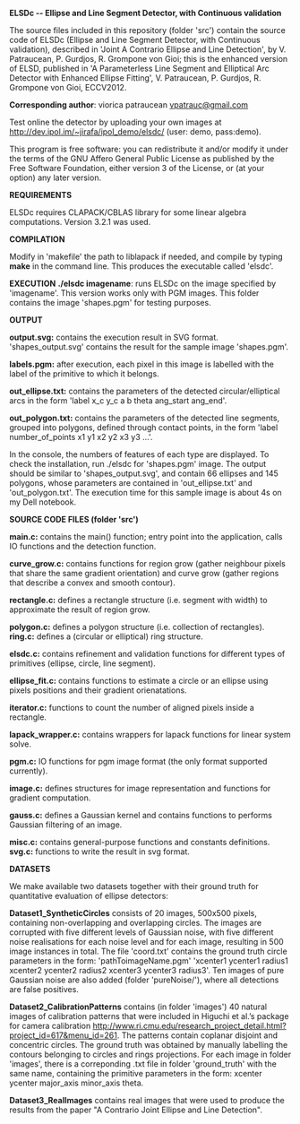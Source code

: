 <b>ELSDc -- Ellipse and Line Segment Detector, with Continuous validation</b>

The source files included in this repository (folder 'src') contain the source 
code of ELSDc (Ellipse and Line Segment Detector, with Continuous validation),
described in 'Joint A Contrario Ellipse and Line Detection', by 
V. Patraucean, P. Gurdjos, R. Grompone von Gioi; this is the enhanced version 
of ELSD, published in 
'A Parameterless Line Segment and Elliptical Arc Detector with Enhanced 
Ellipse Fitting', V. Patraucean, P. Gurdjos, R. Grompone von Gioi, ECCV2012.

<b>Corresponding author</b>: viorica patraucean vpatrauc@gmail.com

Test online the detector by uploading your own images at 
http://dev.ipol.im/~jirafa/ipol_demo/elsdc/ (user: demo, pass:demo).

This program is free software: you can redistribute it and/or modify it under
the terms of the GNU Affero General Public License as published by the Free 
Software Foundation, either version 3 of the License, or (at your option) any
later version. 

<b>REQUIREMENTS</b>

ELSDc requires CLAPACK/CBLAS library for some linear algebra computations. 
Version 3.2.1 was used.

<b>COMPILATION</b>

Modify in 'makefile' the path to liblapack if needed, and compile by typing <b>make</b>
in the command line. This produces the executable called 'elsdc'.


<b>EXECUTION</b>
<b>./elsdc imagename</b>: runs ELSDc on the image specified by 'imagename'. This 
                   version works only with PGM images. This folder contains the
                   image 'shapes.pgm' for testing purposes.


<b>OUTPUT</b>

<b>output.svg:</b>       contains the execution result in SVG format. 'shapes_output.svg' 
                   contains the result for the sample image 'shapes.pgm'.

<b>labels.pgm:</b>       after execution, each pixel in this image is labelled with the 
                   label of the primitive to which it belongs.   

<b>out_ellipse.txt:</b>  contains the parameters of the detected circular/elliptical 
                   arcs in the form 'label x_c y_c a b theta ang_start ang_end'.

<b>out_polygon.txt:</b>  contains the parameters of the detected line segments, grouped 
                   into polygons, defined through contact points, in the form 
                   'label number_of_points x1 y1 x2 y2 x3 y3 ...'. 

In the console, the numbers of features of each type are displayed. 
To check the installation, run ./elsdc for 'shapes.pgm' image. The output should be
similar to 'shapes_output.svg', and contain 66 ellipses and 145 polygons, whose 
parameters are contained in 'out_ellipse.txt' and 'out_polygon.txt'.
The execution time for this sample image is about 4s on my Dell notebook.  


<b>SOURCE CODE FILES (folder 'src')</b>

<b>main.c:</b>           contains the main() function; entry point into the application,
		   calls IO functions and the detection function.

<b>curve_grow.c:</b>	   contains functions for region grow (gather neighbour pixels 
                   that share the same gradient orientation) and curve grow (gather
                   regions that describe a convex and smooth contour).

<b>rectangle.c:</b>	   defines a rectangle structure (i.e. segment with width) to 
		   approximate the result of region grow.

<b>polygon.c:</b>  	   defines a polygon structure (i.e. collection of rectangles).
<b>ring.c:</b>	   defines a (circular or elliptical) ring structure. 

<b>elsdc.c:</b>	   contains refinement and validation functions for different 
                   types of primitives (ellipse, circle, line segment). 

<b>ellipse_fit.c:</b>	   contains functions to estimate a circle or an ellipse using 
                   pixels positions and their gradient orienatations.

<b>iterator.c:</b>	   functions to count the number of aligned pixels inside a rectangle.

<b>lapack_wrapper.c:</b> contains wrappers for lapack functions for linear system solve.

<b>pgm.c:</b>            IO functions for pgm image format (the only format supported 
                   currently).

<b>image.c:</b>	   defines structures for image representation and functions for 
                   gradient computation.

<b>gauss.c:</b>	   defines a Gaussian kernel and contains functions to performs 
                   Gaussian filtering of an image.

<b>misc.c:</b>	   contains general-purpose functions and constants definitions.
<b>svg.c:</b>     	   functions to write the result in svg format.

<b>DATASETS</b>

We make available two datasets together with their ground truth for 
quantitative evaluation of ellipse detectors:

<b>Dataset1_SyntheticCircles</b> consists of 20 images, 500x500 pixels, containing 
non-overlapping and overlapping circles. The images are corrupted with five 
different levels of Gaussian noise, with five different noise realisations for 
each noise level and for each image, resulting in 500 image instances in total. 
The file 'coord.txt' contains the ground truth circle parameters in the form:
'pathToimageName.pgm'
'xcenter1 ycenter1 radius1 xcenter2 ycenter2 radius2 xcenter3 ycenter3 radius3'.
Ten images of pure Gaussian noise are also added (folder 'pureNoise/'), where 
all detections are false positives.

<b>Dataset2_CalibrationPatterns</b> contains (in folder 'images') 40 natural images 
of calibration patterns that were included in Higuchi et al.’s package for 
camera calibration 
http://www.ri.cmu.edu/research_project_detail.html?project_id=617&menu_id=261. 
The patterns contain coplanar disjoint and concentric circles. The ground truth 
was obtained by manually labelling the contours belonging to circles and rings
projections. For each image in folder 'images', there is a correponding .txt 
file in folder 'ground_truth' with the same name, containing the primitive 
parameters in the form:
xcenter ycenter major_axis minor_axis theta.

<b>Dataset3_RealImages</b> contains real images that were used to produce the results 
from the paper "A Contrario Joint Ellipse and Line Detection".


